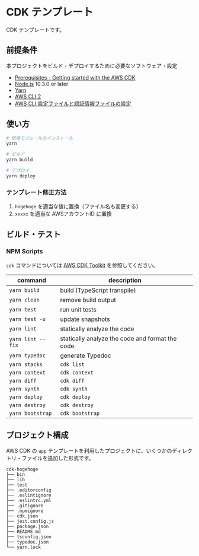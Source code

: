 # CDK テンプレート

CDK テンプレートです。

## 前提条件

本プロジェクトをビルド・デプロイするために必要なソフトウェア・設定

- [Prerequisites - Getting started with the AWS CDK](https://docs.aws.amazon.com/cdk/latest/guide/getting_started.html#getting_started_prerequisites)
- [Node.js](https://nodejs.org/en/download/) 10.3.0 or later
- [Yarn](https://yarnpkg.com/)
- [AWS CLI 2](https://docs.aws.amazon.com/ja_jp/cli/latest/userguide/install-cliv2.html)
- [AWS CLI 設定ファイルと認証情報ファイルの設定](https://docs.aws.amazon.com/ja_jp/cli/latest/userguide/cli-configure-files.html)

## 使い方

```sh
# 依存モジュールのインストール
yarn

# ビルド
yarn build

# デプロイ
yarn deploy
```

### テンプレート修正方法
1. `hogehoge` を適当な値に置換（ファイル名も変更する）
2. `xxxxx` を適当な AWSアカウントID に置換

## ビルド・テスト

### NPM Scripts

`cdk` コマンドについては [AWS CDK Toolkit](https://docs.aws.amazon.com/cdk/latest/guide/cli.html) を参照してください。

| command           | description                                     |
| ----------------- | ----------------------------------------------- |
| `yarn build`      | build (TypeScript transpile)                    |
| `yarn clean`      | remove build output                             |
| `yarn test`       | run unit tests                                  |
| `yarn test -u`    | update snapshots                                |
| `yarn lint`       | statically analyze the code                     |
| `yarn lint --fix` | statically analyze the code and format the code |
| `yarn typedoc`    | generate Typedoc                                |
| `yarn stacks`     | `cdk list`                                      |
| `yarn context`    | `cdk context`                                   |
| `yarn diff`       | `cdk diff`                                      |
| `yarn synth`      | `cdk synth`                                     |
| `yarn deploy`     | `cdk deploy`                                    |
| `yarn destroy`    | `cdk destroy`                                   |
| `yarn bootstrap`  | `cdk bootstrap`                                 |

## プロジェクト構成

AWS CDK の `app` テンプレートを利用したプロジェクトに、いくつかのディレクトリ・ファイルを追加した形式です。

```
cdk-hogehoge
├── bin
├── lib
├── test
├── .editorconfig
├── .eslintignore
├── .eslintrc.yml
├── .gitignore
├── .npmignore
├── cdk.json
├── jest.config.js
├── package.json
├── README.md
├── tsconfig.json
├── typedoc.json
└── yarn.lock
```
